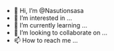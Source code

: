 - 👋 Hi, I’m @Nasutionsasa
- 👀 I’m interested in ...
- 🌱 I’m currently learning ...
- 💞️ I’m looking to collaborate on ...
- 📫 How to reach me ...

<!---
Nasutionsasa/Nasutionsasa is a ✨ special ✨ repository because its `README.md` (this file) appears on your GitHub profile.
You can click the Preview link to take a look at your changes.
--->
